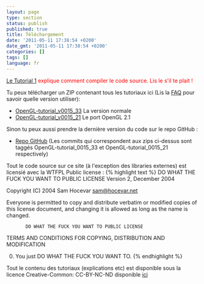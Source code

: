 ```yaml
---
layout: page
type: section
status: publish
published: true
title: Téléchargement
date: '2011-05-11 17:38:54 +0200'
date_gmt: '2011-05-11 17:38:54 +0200'
categories: []
tags: []
language: fr
---
```


<span style="color: #ff0000;">[Le Tutorial 1]({{site.baseurl}}/fr/beginners-tutorials/tutorial-1-opening-a-window/) explique comment compiler le code source. Lis le s'il te plait !</span>

Tu peux télécharger un ZIP contenant tous les tutoriaux ici (Lis la [FAQ]({{site.baseurl}}/miscellaneous/faq/) pour savoir quelle version utiliser):

* [OpenGL-tutorial_v0015_33](https://github.com/opengl-tutorials/ogl/archive/OpenGL-tutorial_0015_33.zip) La version normale
* [OpenGL-tutorial_v0015_21](https://github.com/opengl-tutorials/ogl/archive/OpenGL-tutorial_0015_21.zip) Le port OpenGL 2.1

Sinon tu peux aussi prendre la dernière version du code sur le repo GitHub :

* [Repo GitHub](https://github.com/opengl-tutorials/ogl) (Les commits qui correspondent aux zips ci-dessus sont taggés OpenGL-tutorial_0015_33 et OpenGL-tutorial_0015_21 respectively)

Tout le code source sur ce site (à l'exception des libraries externes) est licensié avec la WTFPL Public license :
{% highlight text %}
           DO WHAT THE FUCK YOU WANT TO PUBLIC LICENSE
                   Version 2, December 2004

Copyright (C) 2004 Sam Hocevar <sam@hocevar.net>

Everyone is permitted to copy and distribute verbatim or modified
copies of this license document, and changing it is allowed as long
as the name is changed.

           DO WHAT THE FUCK YOU WANT TO PUBLIC LICENSE
  TERMS AND CONDITIONS FOR COPYING, DISTRIBUTION AND MODIFICATION

 0. You just DO WHAT THE FUCK YOU WANT TO.
{% endhighlight %}

Tout le contenu des tutoriaux (explications etc) est disponible sous la licence Creative-Common: CC-BY-NC-ND disponible [ici](http://creativecommons.org/licenses/by-nc-nd/3.0/fr/deed.en)